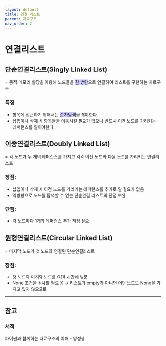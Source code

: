```yaml
---
layout: default
title: 연결 리스트
parent: 자료구조
nav_order: 2
---
```


# 연결리스트

## 단순연결리스트(Singly Linked List)

= 동적 메모리 할당을 이용해 노드들을 <mark style='background-color: #ccccff'>한 방향</mark>으로 연결하여 리스트를 구현하는 자료구조

### 특징

- 항목에 접근하기 위해서는 <mark style='background-color: #ccccff'>순차탐색</mark>을 해야한다.
- 삽입이나 삭제 시 항목들을 이동시킬 필요가 없으나  반드시 이전 노드를 가리키는 레퍼런스를 알아야한다. 

## 이중연결리스트(Doubly Linked List)

= 각 노드가 두 개의 레퍼런스를 가지고 각각 이전 노드와 다음 노드를 가리키는 연결리스트

### 장점:

- 삽입이나 삭제 시 이전 노드를 가리키는 레퍼런스를 추가로 알 필요가 없음
- 역방향으로 노드를 탐색할 수 없는 단순연결 리스트의 단점 보완

### 단점:

- 각 노드마다 1개의 레퍼런스 추가 저장 필요

## 원형연결리스트(Circular Linked List)

= 마지막 노드가 첫 노드와 연결된 단순연결리스트

### 장점:

- 첫 노드와 마지막 노드를 O(1) 시간에 방문
- None 조건을 검사할 필요 X
  -> 리스트가 empty가 아니면 어떤 노드도 None을 가지고 있지 않으므로





---

## 참고

### 서적

파이썬과 함께하는 자료구조의 이해 - 양성봉

